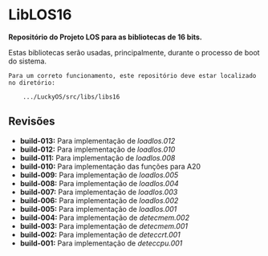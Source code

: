 # LibLOS16 #
**Repositório do Projeto LOS para as bibliotecas de 16 bits.**

Estas bibliotecas serão usadas, principalmente, durante o processo de boot do sistema.

```
Para um correto funcionamento, este repositório deve estar localizado no diretório:

	.../LuckyOS/src/libs/libs16
```

## Revisões ##

* **build-013:** Para implementação de *loadlos.012*
* **build-012:** Para implementação de *loadlos.010*
* **build-011:** Para implementação de *loadlos.008*
* **build-010:** Para implementação das funções para A20
* **build-009:** Para implementação de *loadlos.005*
* **build-008:** Para implementação de *loadlos.004*
* **build-007:** Para implementação de *loadlos.003*
* **build-006:** Para implementação de *loadlos.002*
* **build-005:** Para implementação de *loadlos.001*
* **build-004:** Para implementação de *detecmem.002*
* **build-003:** Para implementação de *detecmem.001*
* **build-002:** Para implementação de *deteccrt.001*
* **build-001:** Para implementação de *deteccpu.001*
